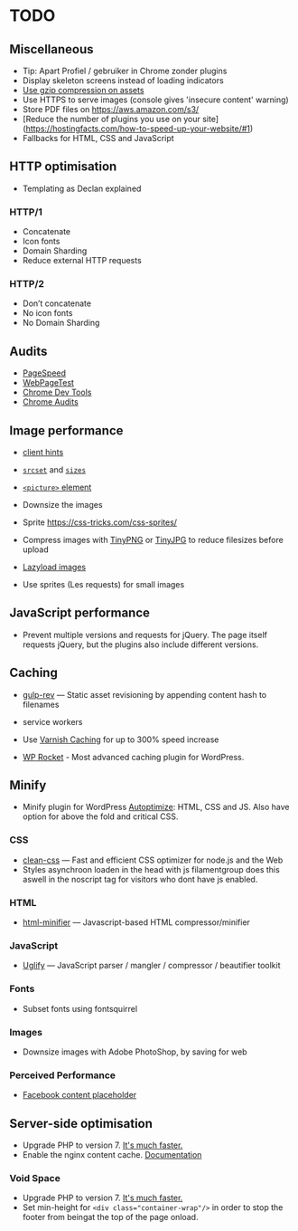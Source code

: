 # TODO

## Miscellaneous

*   Tip: Apart Profiel / gebruiker in Chrome zonder plugins
*   Display skeleton screens instead of loading indicators
*   [Use gzip compression on assets](http://softstribe.com/wordpress/enable-gzip-compression-in-wordpress/)
*   Use HTTPS to serve images (console gives 'insecure content' warning)
*   Store PDF files on https://aws.amazon.com/s3/
*   [Reduce the number of plugins you use on your site] (https://hostingfacts.com/how-to-speed-up-your-website/#1) 
*   Fallbacks for HTML, CSS and JavaScript

## HTTP optimisation
*   Templating as Declan explained
### HTTP/1

*   Concatenate
*   Icon fonts
*   Domain Sharding
*   Reduce external HTTP requests

### HTTP/2

*   Don’t concatenate
*   No icon fonts
*   No Domain Sharding

## Audits

*   [PageSpeed](https://developers.google.com/speed/pagespeed/insights/)
*   [WebPageTest](https://www.webpagetest.org)
*   [Chrome Dev Tools](https://developer.chrome.com/devtools)
*   [Chrome Audits](https://developer.chrome.com/extensions/experimental_devtools_audits)

## Image performance

*   [client hints](http://httpwg.org/http-extensions/client-hints.html)
*   [`srcset`](https://css-tricks.com/responsive-images-youre-just-changing-resolutions-use-srcset/) and [`sizes`](https://developer.mozilla.org/en-US/docs/Web/HTML/Element/img#Example_4_Using_the_srcset_and_sizes_attributes)
*   [`<picture>` element](https://developer.mozilla.org/en-US/docs/Web/HTML/Element/picture)

*   Downsize the images
*   Sprite https://css-tricks.com/css-sprites/

*   Compress images with [TinyPNG](https://tinypng.com/) or [TinyJPG](https://tinyjpg.com/) to reduce filesizes before upload
*   [Lazyload images](http://verlok.github.io/lazyload/)
*   Use sprites (Les requests) for small images

## JavaScript performance

*   Prevent multiple versions and requests for jQuery. The page itself requests jQuery, but the plugins also include different versions.


## Caching

*   [gulp-rev](https://github.com/sindresorhus/gulp-rev)
    — Static asset revisioning by appending content hash to filenames

*   service workers

*   Use [Varnish Caching](http://varnishspeedtest.nl/?url=https%3A%2F%2Fwww.cmd-amsterdam.nl%2Fcmd%2F) for up to 300% speed increase 
*   [WP Rocket](https://wp-rocket.me/) - Most advanced caching plugin for WordPress.


## Minify

*   Minify plugin for WordPress [Autoptimize](https://wordpress.org/plugins/autoptimize/): HTML, CSS and JS. Also have option for above the fold and critical CSS.

### CSS

*   [clean-css](https://github.com/jakubpawlowicz/clean-css)
    — Fast and efficient CSS optimizer for node.js and the Web
*   Styles asynchroon loaden in the head with js 
    filamentgroup does this aswell in the noscript tag for visitors who dont have js enabled.

### HTML

*   [html-minifier](https://github.com/kangax/html-minifier)
    — Javascript-based HTML compressor/minifier

### JavaScript

*   [Uglify](https://github.com/mishoo/UglifyJS2)
    — JavaScript parser / mangler / compressor / beautifier toolkit

### Fonts
*   Subset fonts using fontsquirrel

### Images

*   Downsize images with Adobe PhotoShop, by saving for web

### Perceived Performance

*   [Facebook content placeholder](http://cloudcannon.com/deconstructions/2014/11/15/facebook-content-placeholder-deconstruction.html)

## Server-side optimisation

*   Upgrade PHP to version 7. [It's much faster.](http://blog.wpoven.com/2016/03/31/php-5-6-vs-php-7-wordpress-sites-nginx/)
*   Enable the nginx content cache. [Documentation](https://www.nginx.com/resources/admin-guide/content-caching/)

### Void Space

*   Upgrade PHP to version 7. [It's much faster.](http://blog.wpoven.com/2016/03/31/php-5-6-vs-php-7-wordpress-sites-nginx/)
*   Set min-height for `<div class="container-wrap"/>` in order to stop the footer from beingat the top of the page onload.

